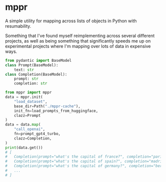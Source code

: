 # mppr

A simple utility for mapping across lists of objects in Python with resumability.

Something that I've found myself reimplementing across several different projects, as well as being something that significantly speeds me up on experimental projects where I'm mapping over lots of data in expensive ways.

```python
from pydantic import BaseModel
class Prompt(BaseModel):
    text: str
class Completion(BaseModel):
    prompt: str
    completion: str

from mppr import mppr
data = mppr.init(
    "load_dataset",
    base_dir=Path("./mppr-cache"),
    init_fn=load_prompts_from_huggingface,
    clazz=Prompt
)
data = data.map(
    "call_openai",
    fn=prompt_gpt4_turbo,
    clazz=Completion,
)
print(data.get())
# [
#   Completion(prompt="what's the capital of france?", completion="paris"),
#   Completion(prompt="what's the capital of spain?", completion="madrid"),
#   Completion(prompt="what's the capital of germany?", completion="berlin"),
#   ...
# ]
```
